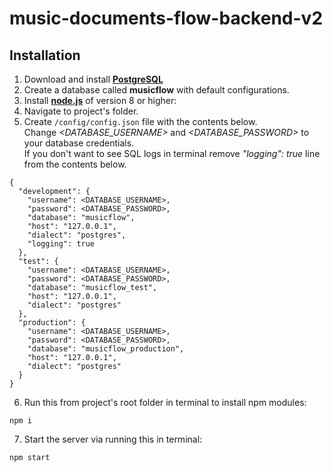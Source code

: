 # music-documents-flow-backend-v2

## Installation

1) Download and install [**PostgreSQL**](https://www.postgresql.org/download/)
2) Create a database called **musicflow** with default configurations.
3) Install [**node.js**](https://nodejs.org/en/) of version 8 or higher:
4) Navigate to project's folder.
5) Create ```/config/config.json``` file with the contents below.<br>
Change _<DATABASE_USERNAME>_ and _<DATABASE_PASSWORD>_ to your database credentials.<br>
If you don't want to see SQL logs in terminal remove _"logging": true_ line from the contents below.
```
{
  "development": {
    "username": <DATABASE_USERNAME>,
    "password": <DATABASE_PASSWORD>,
    "database": "musicflow",
    "host": "127.0.0.1",
    "dialect": "postgres",
    "logging": true
  },
  "test": {
    "username": <DATABASE_USERNAME>,
    "password": <DATABASE_PASSWORD>,
    "database": "musicflow_test",
    "host": "127.0.0.1",
    "dialect": "postgres"
  },
  "production": {
    "username": <DATABASE_USERNAME>,
    "password": <DATABASE_PASSWORD>,
    "database": "musicflow_production",
    "host": "127.0.0.1",
    "dialect": "postgres"
  }
}
```
6) Run this from project's root folder in terminal to install npm modules:
```
npm i
```
7) Start the server via running this in terminal:
```
npm start
```